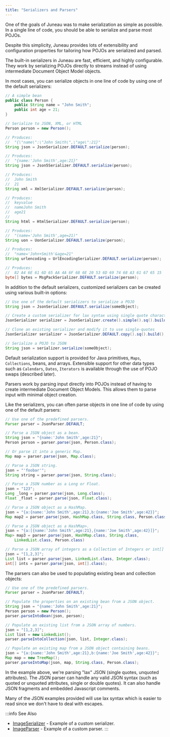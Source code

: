 ```yaml
---
title: "Serializers and Parsers"
---
```


One of the goals of Juneau was to make serialization as simple as possible.
In a single line of code, you should be able to serialize and parse most POJOs.

Despite this simplicity, Juneau provides lots of extensibility and configuration properties for tailoring how
POJOs are serialized and parsed.

The built-in serializers in Juneau are fast, efficient, and highly configurable.
They work by serializing POJOs directly to streams instead of using intermediate Document Object Model
objects.

In most cases, you can serialize objects in one line of code by using one of the default serializers:

```java
// A simple bean
public class Person {
    public String name = "John Smith";
    public int age = 21;
}

// Serialize to JSON, XML, or HTML
Person person = new Person();

// Produces:
//  "{\"name\":\"John Smith\",\"age\":21}"
String json = JsonSerializer.DEFAULT.serialize(person);

// Produces:
//  "{name:'John Smith',age:21}"
String json = Json5Serializer.DEFAULT.serialize(person);

// Produces:
//  John Smith
//  21
String xml = XmlSerializer.DEFAULT.serialize(person);

// Produces:
//  keyvalue
//  nameJohn Smith
//  age21
//
String html = HtmlSerializer.DEFAULT.serialize(person);

// Produces:
//  "(name='John Smith',age=21)"
String uon = UonSerializer.DEFAULT.serialize(person);

// Produces:
//  "name='John+Smith'&age=21"
String urlencoding = UrlEncodingSerializer.DEFAULT.serialize(person);

// Produces:
//  82 A4 6E 61 6D 65 AA 4A 6F 68 6E 20 53 6D 69 74 68 A3 61 67 65 15
byte[] bytes = MsgPackSerializer.DEFAULT.serialize(person);
```

In addition to the default serializers, customized serializers can be created using various built-in options:

```java
// Use one of the default serializers to serialize a POJO
String json = JsonSerializer.DEFAULT.serialize(someObject);

// Create a custom serializer for lax syntax using single quote characters
JsonSerializer serializer = JsonSerializer.create().simple().sq().build();

// Clone an existing serializer and modify it to use single-quotes
JsonSerializer serializer = JsonSerializer.DEFAULT.copy().sq().build();

// Serialize a POJO to JSON
String json = serializer.serialize(someObject);
```

Default serialization support is provided for Java primitives, `Maps`, `Collections`,
beans, and arrays.
Extensible support for other data types such as `Calendars`, `Dates`,
`Iterators` is available through the use of POJO swaps (described later).

Parsers work by parsing input directly into POJOs instead of having to create intermediate Document Object
Models.
This allows them to parse input with minimal object creation.

Like the serializers, you can often parse objects in one line of code by using one of the default parsers:

```java
// Use one of the predefined parsers.
Parser parser = JsonParser.DEFAULT;

// Parse a JSON object as a bean.
String json = "{name:'John Smith',age:21}";
Person person = parser.parse(json, Person.class);

// Or parse it into a generic Map.
Map map = parser.parse(json, Map.class);

// Parse a JSON string.
json = "'foobar'";
String string = parser.parse(json, String.class);

// Parse a JSON number as a Long or Float.
json = "123";
Long _long = parser.parse(json, Long.class);
Float _float = parser.parse(json, Float.class);

// Parse a JSON object as a HashMap.
json = "{a:{name:'John Smith',age:21},b:{name:'Joe Smith',age:42}}";
Map map2 = parser.parse(json, HashMap.class, String.class, Person.class)

// Parse a JSON object as a HashMap>.
json = "{a:[{name:'John Smith',age:21},{name:'Joe Smith',age:42}]}";
Map> map3 = parser.parse(json, HashMap.class, String.class,
    LinkedList.class, Person.class)

// Parse a JSON array of integers as a Collection of Integers or int[] array.
json = "[1,2,3]";
List list = parser.parse(json, LinkedList.class, Integer.class);
int[] ints = parser.parse(json, int[].class);
```

The parsers can also be used to populating existing bean and collection objects:

```java
// Use one of the predefined parsers.
Parser parser = JsonParser.DEFAULT;

// Populate the properties on an existing bean from a JSON object.
String json = "{name:'John Smith',age:21}";
Person person = new Person();
parser.parseIntoBean(json, person);

// Populate an existing list from a JSON array of numbers.
json = "[1,2,3]";
List list = new LinkedList();
parser.parseIntoCollection(json, list, Integer.class);

// Populate an existing map from a JSON object containing beans.
json = "{a:{name:'John Smith',age:21},b:{name:'Joe Smith',age:42}}";
Map map = new TreeMap();
parser.parseIntoMap(json, map, String.class, Person.class);
```

In the example above, we're parsing "lax" JSON (single quotes, unquoted attributes).
The JSON parser can handle any valid JSON syntax (such as quoted or unquoted attributes, single or double
quotes).
It can also handle JSON fragments and embedded Javascript comments.

Many of the JSON examples provided will use lax syntax which is easier to read since we don't have to deal
with escapes.

:::info See Also
- [ImageSerializer](../apidocs/org/apache/juneau/examples/serializer/ImageSerializer.html) - Example of a custom serializer.
- [ImageParser](../apidocs/org/apache/juneau/examples/parser/ImageParser.html) - Example of a custom parser.
:::
